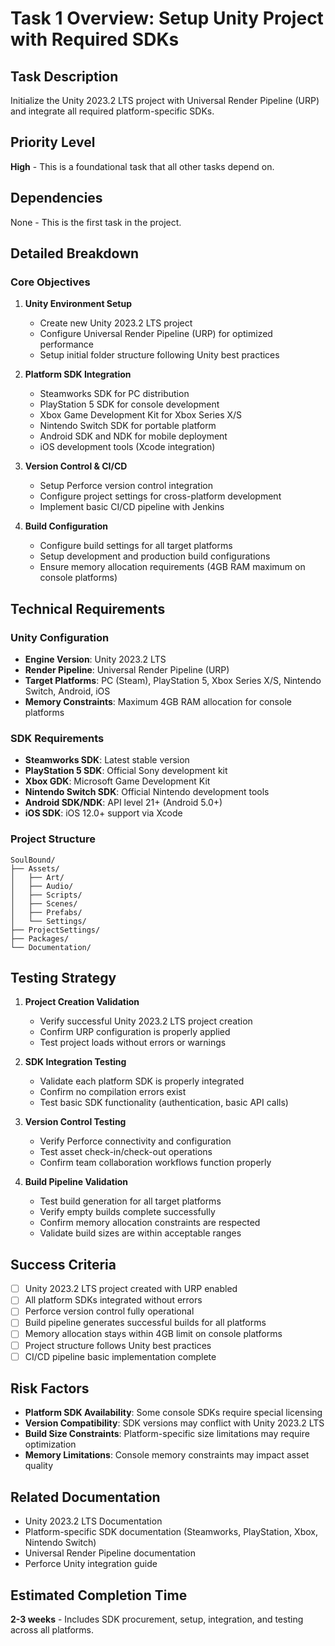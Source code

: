 # Task 1 Overview: Setup Unity Project with Required SDKs

## Task Description
Initialize the Unity 2023.2 LTS project with Universal Render Pipeline (URP) and integrate all required platform-specific SDKs.

## Priority Level
**High** - This is a foundational task that all other tasks depend on.

## Dependencies
None - This is the first task in the project.

## Detailed Breakdown

### Core Objectives
1. **Unity Environment Setup**
   - Create new Unity 2023.2 LTS project
   - Configure Universal Render Pipeline (URP) for optimized performance
   - Setup initial folder structure following Unity best practices

2. **Platform SDK Integration**
   - Steamworks SDK for PC distribution
   - PlayStation 5 SDK for console development
   - Xbox Game Development Kit for Xbox Series X/S
   - Nintendo Switch SDK for portable platform
   - Android SDK and NDK for mobile deployment
   - iOS development tools (Xcode integration)

3. **Version Control & CI/CD**
   - Setup Perforce version control integration
   - Configure project settings for cross-platform development
   - Implement basic CI/CD pipeline with Jenkins

4. **Build Configuration**
   - Configure build settings for all target platforms
   - Setup development and production build configurations
   - Ensure memory allocation requirements (4GB RAM maximum on console platforms)

## Technical Requirements

### Unity Configuration
- **Engine Version**: Unity 2023.2 LTS
- **Render Pipeline**: Universal Render Pipeline (URP)
- **Target Platforms**: PC (Steam), PlayStation 5, Xbox Series X/S, Nintendo Switch, Android, iOS
- **Memory Constraints**: Maximum 4GB RAM allocation for console platforms

### SDK Requirements
- **Steamworks SDK**: Latest stable version
- **PlayStation 5 SDK**: Official Sony development kit
- **Xbox GDK**: Microsoft Game Development Kit
- **Nintendo Switch SDK**: Official Nintendo development tools
- **Android SDK/NDK**: API level 21+ (Android 5.0+)
- **iOS SDK**: iOS 12.0+ support via Xcode

### Project Structure
```
SoulBound/
├── Assets/
│   ├── Art/
│   ├── Audio/
│   ├── Scripts/
│   ├── Scenes/
│   ├── Prefabs/
│   └── Settings/
├── ProjectSettings/
├── Packages/
└── Documentation/
```

## Testing Strategy
1. **Project Creation Validation**
   - Verify successful Unity 2023.2 LTS project creation
   - Confirm URP configuration is properly applied
   - Test project loads without errors or warnings

2. **SDK Integration Testing**
   - Validate each platform SDK is properly integrated
   - Confirm no compilation errors exist
   - Test basic SDK functionality (authentication, basic API calls)

3. **Version Control Testing**
   - Verify Perforce connectivity and configuration
   - Test asset check-in/check-out operations
   - Confirm team collaboration workflows function properly

4. **Build Pipeline Validation**
   - Test build generation for all target platforms
   - Verify empty builds complete successfully
   - Confirm memory allocation constraints are respected
   - Validate build sizes are within acceptable ranges

## Success Criteria
- [ ] Unity 2023.2 LTS project created with URP enabled
- [ ] All platform SDKs integrated without errors
- [ ] Perforce version control fully operational
- [ ] Build pipeline generates successful builds for all platforms
- [ ] Memory allocation stays within 4GB limit on console platforms
- [ ] Project structure follows Unity best practices
- [ ] CI/CD pipeline basic implementation complete

## Risk Factors
- **Platform SDK Availability**: Some console SDKs require special licensing
- **Version Compatibility**: SDK versions may conflict with Unity 2023.2 LTS
- **Build Size Constraints**: Platform-specific size limitations may require optimization
- **Memory Limitations**: Console memory constraints may impact asset quality

## Related Documentation
- Unity 2023.2 LTS Documentation
- Platform-specific SDK documentation (Steamworks, PlayStation, Xbox, Nintendo Switch)
- Universal Render Pipeline documentation
- Perforce Unity integration guide

## Estimated Completion Time
**2-3 weeks** - Includes SDK procurement, setup, integration, and testing across all platforms. 
